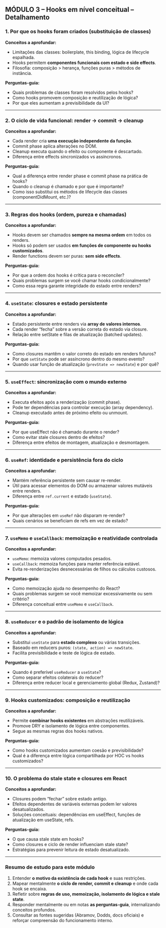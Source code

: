 ## **MÓDULO 3 – Hooks em nível conceitual – Detalhamento**

### **1. Por que os hooks foram criados (substituição de classes)**

**Conceitos a aprofundar:**

- Limitações das classes: boilerplate, this binding, lógica de lifecycle espalhada.
- Hooks permitem **componentes funcionais com estado e side effects**.
- Filosofia: composição > herança, funções puras > métodos de instância.

**Perguntas-guia:**

- Quais problemas de classes foram resolvidos pelos hooks?
- Como hooks promovem composição e reutilização de lógica?
- Por que eles aumentam a previsibilidade da UI?

---

### **2. O ciclo de vida funcional: render → commit → cleanup**

**Conceitos a aprofundar:**

- Cada render cria **uma execução independente da função**.
- Commit phase aplica alterações no DOM.
- Cleanup executa quando o efeito ou componente é descartado.
- Diferença entre effects sincronizados vs assíncronos.

**Perguntas-guia:**

- Qual a diferença entre render phase e commit phase na prática de hooks?
- Quando o cleanup é chamado e por que é importante?
- Como isso substitui os métodos de lifecycle das classes (componentDidMount, etc.)?

---

### **3. Regras dos hooks (ordem, pureza e chamadas)**

**Conceitos a aprofundar:**

- Hooks devem ser chamados **sempre na mesma ordem** em todos os renders.
- Hooks só podem ser usados **em funções de componente ou hooks customizados**.
- Render functions devem ser puras: **sem side effects**.

**Perguntas-guia:**

- Por que a ordem dos hooks é crítica para o reconciler?
- Quais problemas surgem se você chamar hooks condicionalmente?
- Como essa regra garante integridade do estado entre renders?

---

### **4. `useState`: closures e estado persistente**

**Conceitos a aprofundar:**

- Estado persistente entre renders via **array de valores internos**.
- Cada render “fecha” sobre a versão correta do estado via closure.
- Relação entre setState e filas de atualização (batched updates).

**Perguntas-guia:**

- Como closures mantêm o valor correto do estado em renders futuros?
- Por que `setState` pode ser assíncrono dentro do mesmo evento?
- Quando usar função de atualização (`prevState => newState`) e por quê?

---

### **5. `useEffect`: sincronização com o mundo externo**

**Conceitos a aprofundar:**

- Executa efeitos após a renderização (commit phase).
- Pode ter dependências para controlar execução (array dependency).
- Cleanup executado antes de próximo efeito ou unmount.

**Perguntas-guia:**

- Por que useEffect não é chamado durante o render?
- Como evitar stale closures dentro de efeitos?
- Diferença entre efeitos de montagem, atualização e desmontagem.

---

### **6. `useRef`: identidade e persistência fora do ciclo**

**Conceitos a aprofundar:**

- Mantém referência persistente sem causar re-render.
- Útil para acessar elementos do DOM ou armazenar valores mutáveis entre renders.
- Diferença entre `ref.current` e estado (`useState`).

**Perguntas-guia:**

- Por que alterações em `useRef` não disparam re-render?
- Quais cenários se beneficiam de refs em vez de estado?

---

### **7. `useMemo` e `useCallback`: memoização e reatividade controlada**

**Conceitos a aprofundar:**

- `useMemo`: memoiza valores computados pesados.
- `useCallback`: memoiza funções para manter referência estável.
- Evita re-renderizações desnecessárias de filhos ou cálculos custosos.

**Perguntas-guia:**

- Como memoização ajuda no desempenho do React?
- Quais problemas surgem se você memoizar excessivamente ou sem critério?
- Diferença conceitual entre `useMemo` e `useCallback`.

---

### **8. `useReducer` e o padrão de isolamento de lógica**

**Conceitos a aprofundar:**

- Substitui `useState` para **estado complexo** ou várias transições.
- Baseado em reducers puros: `(state, action) => newState`.
- Facilita previsibilidade e teste de lógica de estado.

**Perguntas-guia:**

- Quando é preferível `useReducer` a `useState`?
- Como separar efeitos colaterais do reducer?
- Diferença entre reducer local e gerenciamento global (Redux, Zustand)?

---

### **9. Hooks customizados: composição e reutilização**

**Conceitos a aprofundar:**

- Permite **combinar hooks existentes** em abstrações reutilizáveis.
- Promove DRY e isolamento de lógica entre componentes.
- Segue as mesmas regras dos hooks nativos.

**Perguntas-guia:**

- Como hooks customizados aumentam coesão e previsibilidade?
- Qual é a diferença entre lógica compartilhada por HOC vs hooks customizados?

---

### **10. O problema do stale state e closures em React**

**Conceitos a aprofundar:**

- Closures podem “fechar” sobre estado antigo.
- Efeitos dependentes de variáveis externas podem ler valores desatualizados.
- Soluções conceituais: dependências em useEffect, funções de atualização em useState, refs.

**Perguntas-guia:**

- O que causa stale state em hooks?
- Como closures e ciclo de render influenciam stale state?
- Estratégias para prevenir leitura de estado desatualizado.

---

### **Resumo de estudo para este módulo**

1. Entender **o motivo da existência de cada hook** e suas restrições.
2. Mapear mentalmente **o ciclo de render, commit e cleanup** e onde cada hook se encaixa.
3. Refletir sobre **regras de uso, memoização, isolamento de lógica e stale state**.
4. Responder mentalmente ou em notas **as perguntas-guia**, internalizando conceitos profundos.
5. Consultar as fontes sugeridas (Abramov, Dodds, docs oficiais) e reforçar compreensão do funcionamento interno.

